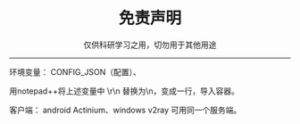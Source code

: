 
<h1 align="center"> 免责声明 </h1>


<p align="center">
仅供科研学习之用，切勿用于其他用途
</p>
<hr>


环境变量： CONFIG_JSON（配置）、


用notepad++将上述变量中 \r\n 替换为\\n，变成一行，导入容器。

客户端： android Actinium、windows v2ray 可用同一个服务端。

